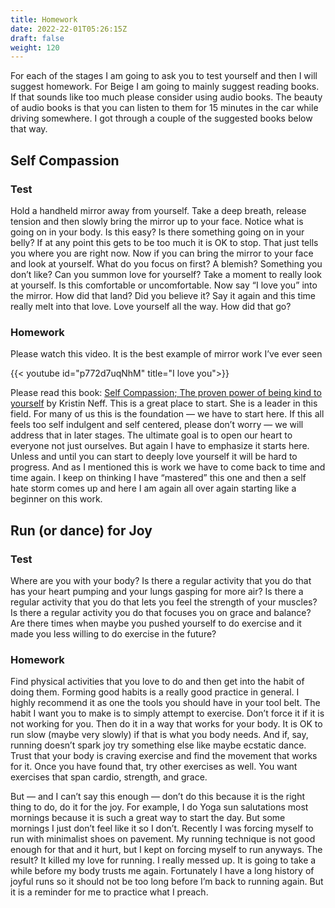 ```yaml
---
title: Homework
date: 2022-22-01T05:26:15Z
draft: false
weight: 120
---
```

For each of the stages I am going to ask you to test yourself and then I will suggest homework. For Beige I am going to mainly suggest reading books. If that sounds like too much please consider using audio books. The beauty of audio books is that you can listen to them for 15 minutes in the car while driving somewhere. I got through a couple of the suggested books below that way.

## Self Compassion
### Test
Hold a handheld mirror away from yourself. Take a deep breath, release tension and then slowly bring the mirror up to your face. Notice what is going on in your body. Is this easy? Is there something going on in your belly? If at any point this gets to be too much it is OK to stop. That just tells you where you are right now. Now if you can bring the mirror to your face and look at yourself. What do you focus on first? A blemish? Something you don’t like? Can you summon love for yourself? Take a moment to really look at yourself. Is this comfortable or uncomfortable. Now say “I love you” into the mirror. How did that land? Did you believe it? Say it again and this time really melt into that love. Love yourself all the way. How did that go?
### Homework

Please watch this video. It is the best example of mirror work I’ve ever seen

{{< youtube id="p772d7uqNhM" title="I love you">}}

Please read this book: [Self Compassion; The proven power of being kind to yourself](https://self-compassion.org/self-compassion-kristin-neff/) by Kristin Neff. This is a great place to start. She is a leader in this field.  For many of us this is the foundation — we have to start here. If this all feels too self indulgent and self centered, please don’t worry — we will address that in later stages. The ultimate goal is to open our heart to everyone not just ourselves. But again I have to emphasize it starts here. Unless and until you can start to deeply love yourself it will be hard to progress. And as I mentioned this is work we have to come back to time and time again. I keep on thinking I have “mastered” this one and then a self hate storm comes up and here I am again all over again starting like a beginner on this work.

## Run (or dance) for Joy
### Test
Where are you with your body? Is there a regular activity that you do that has your heart pumping and your lungs gasping for more air? Is there a regular activity that you do that lets you feel the strength of your muscles? Is there a regular activity you do that focuses you on grace and balance?
Are there times when maybe you pushed yourself to do exercise and it made you less willing to do exercise in the future?
### Homework
Find physical activities that you love to do and then get into the habit of doing them. Forming good habits is a really good practice in general. I highly recommend it as one the tools you should have in your tool belt. The habit I want you to make is to simply attempt to exercise. Don’t force it if it is not working for you. Then do it in a way that works for your body. It is OK to run slow (maybe very slowly) if that is what you body needs. And if, say, running doesn’t spark joy try something else like maybe ecstatic dance. Trust that your body is craving exercise and find the movement that works for it. Once you have found that, try other exercises as well. You want exercises that span cardio, strength, and grace. 

But — and I can’t say this enough — don’t do this because it is the right thing to do, do it for the joy. For example, I do Yoga sun salutations most mornings because it is such a great way to start the day. But some mornings I just don’t feel like it so I don’t.  Recently I was forcing myself to run with minimalist shoes on pavement. My running technique is not good enough for that and it hurt, but I kept on forcing myself to run anyways. The result? It killed my love for running. I really messed up. It is going to take a while before my body trusts me again. Fortunately I have a long history of joyful runs so it should not be too long before I’m back to running again. But it is a reminder for me to practice what I preach.

